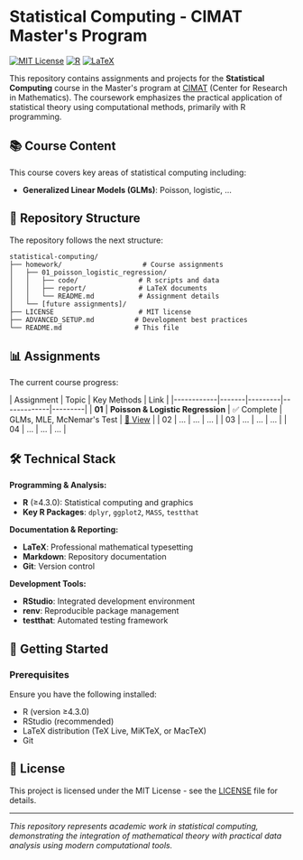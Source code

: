 # Statistical Computing - CIMAT Master's Program

[![MIT License](https://img.shields.io/badge/License-MIT-blue.svg)](LICENSE)
[![R](https://img.shields.io/badge/R-276DC3?logo=r&logoColor=white)](https://www.r-project.org/)
[![LaTeX](https://img.shields.io/badge/LaTeX-008080?logo=latex&logoColor=white)](https://www.latex-project.org/)

This repository contains assignments and projects for the **Statistical Computing** course in the Master's program at [CIMAT](https://www.cimat.mx/) (Center for Research in Mathematics). The coursework emphasizes the practical application of statistical theory using computational methods, primarily with R programming.

## 📚 Course Content

This course covers key areas of statistical computing including:
- **Generalized Linear Models (GLMs)**: Poisson, logistic, ...

## 📁 Repository Structure

The repository follows the next structure:

```
statistical-computing/
├── homework/                    # Course assignments
│   ├── 01_poisson_logistic_regression/
│   │   ├── code/               # R scripts and data
│   │   ├── report/             # LaTeX documents
│   │   └── README.md           # Assignment details
│   └── [future assignments]/
├── LICENSE                     # MIT license
├── ADVANCED_SETUP.md          # Development best practices
└── README.md                  # This file
```

## 📊 Assignments

The current course progress:

| Assignment | Topic | Key Methods | Link |
|------------|-------|---------|-------------|---------|
| **01** | **Poisson & Logistic Regression** | ✅ Complete | GLMs, MLE, McNemar's Test | [📂 View](./homework/01_poisson_logistic_regression/) |
| 02 | ... | ... | ... |
| 03 | ... | ... | ... |
| 04 | ... | ... | ... |

## 🛠 Technical Stack

**Programming & Analysis:**
- **R** (≥4.3.0): Statistical computing and graphics
- **Key R Packages**: `dplyr`, `ggplot2`, `MASS`, `testthat`

**Documentation & Reporting:**
- **LaTeX**: Professional mathematical typesetting
- **Markdown**: Repository documentation
- **Git**: Version control

**Development Tools:**
- **RStudio**: Integrated development environment
- **renv**: Reproducible package management
- **testthat**: Automated testing framework

## 🚀 Getting Started

### Prerequisites

Ensure you have the following installed:
- R (version ≥4.3.0)
- RStudio (recommended)
- LaTeX distribution (TeX Live, MiKTeX, or MacTeX)
- Git

## 📄 License

This project is licensed under the MIT License - see the [LICENSE](LICENSE) file for details.

---

*This repository represents academic work in statistical computing, demonstrating the integration of mathematical theory with practical data analysis using modern computational tools.*
